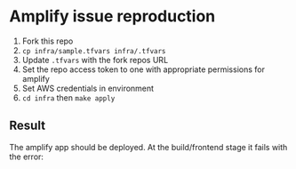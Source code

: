 # Amplify issue reproduction

1. Fork this repo
2. `cp infra/sample.tfvars infra/.tfvars`
3. Update `.tfvars` with the fork repos URL
4. Set the repo access token to one with appropriate permissions for amplify
5. Set AWS credentials in environment
6. `cd infra` then `make apply`

## Result

The amplify app should be deployed. At the build/frontend stage it fails with the error:

```

```
